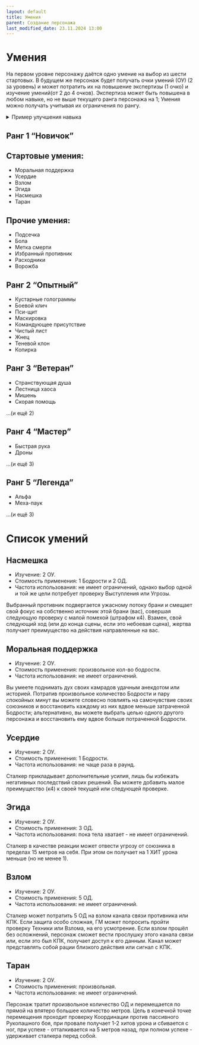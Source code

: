 ```yaml
---
layout: default
title: Умения
parent: Создание персонажа
last_modified_date: 23.11.2024 13:00
---
```


# Умения

На первом уровне персонажу даётся одно умение на выбор из шести стартовых. 
В будущем же персонаж будет получать очки умений (ОУ) (2 за уровень) и может потратить их на повышение экспертизы (1 очко) и изучение умений(от 2 до 4 очков). 
Экспертиза может быть повышена в любом навыке, но не выше текущего ранга персонажа на 1; Умения можно получать учитывая их ограничения по рангу.

<details markdown="block">
<summary>Пример улучшения навыка</summary>
1. Персонаж получает новый уровень и, вместе с этим два очка умений (ОУ).
2. На ранге "Новичок" (4-й уровень) можно улучшить любой навык до уровня "Опытный", потратив два ОУ.
3. Также можно не тратить умения в текущий момент, сохранив их на потом. Либо изучить/улучшить два навыка сразу, на один уровень экспертизы.

</details>

## Ранг 1 “Новичок”
## Стартовые умения:
- Моральная поддержка
- Усердие
- Взлом
- Эгида
- Насмешка
- Таран

## Прочие умения:
- Подсечка
- Бола
- Метка смерти
- Избранный противник
- Расходники
- Ворожба

## Ранг 2 “Опытный”
- Кустарные голограммы
- Боевой клич
- Пси-щит
- Маскировка
- Командующее присутствие
- Чистый лист
- Жнец
- Теневой клон
- Копирка 

## Ранг 3 “Ветеран”
- Странствующая душа
- Лестница хаоса
- Мишень
- Скорая помощь

...(и ещё 2)


## Ранг 4 “Мастер”
- Быстрая рука
- Дроны

...(и ещё 3)

## Ранг 5 “Легенда”
- Альфа
- Меха-паук

...(и ещё 3)

# Список умений

## Насмешка
- Изучение: 2 ОУ.
- Стоимость применения: 1 Бодрости и 2 ОД.
- Частота использования: не имеет ограничений, однако выбор одной и той же цели потребует проверку Выступления или Угрозы.

Выбранный противник подвергается ужасному потоку брани и смещает свой фокус на собственно источник этой брани (вас), совершая следующую проверку с малой помехой (штрафом к4). Взамен, свой следующий ход (или до конца сцены, если это небоевая сцена), жертва получает преимущество на действия направленные на вас.

## Моральная поддержка
- Изучение: 2 ОУ.
- Стоимость применения: произвольное кол-во бодрости.
- Частота использования: не имеет ограничений.

Вы умеете поднимать дух своих камрадов удачным анекдотом или историей. Потратив произвольное количество Бодрости и пару спокойных минут вы можете словесно повлиять на самочувствие своих союзников и восстановить каждому из них вдвое меньше затраченной Бодрости; альтернативно, вы можете выбрать целью одного другого персонажа и восстановить ему вдвое больше потраченной Бодрости.

## Усердие
- Изучение: 2 ОУ.
- Стоимость применения: 1 Бодрости.
- Частота использования: не чаще раза в раунд.

Сталкер прикладывает дополнительные усилия, лишь бы избежать негативных последствий своих решений. Вы можете добавить малое преимущество (к4) к своей текущей или следующей проверке.

## Эгида
- Изучение: 2 ОУ.
- Стоимость применения: 3 ОД.
- Частота использования: пока тела хватает - не имеет ограничений.

Сталкер в качестве реакции может отвести угрозу от союзника в пределах 15 метров на себя. При этом он получает на 1 ХИТ урона меньше (но не менее 1).

## Взлом
- Изучение: 2 ОУ.
- Стоимость применения: 5 ОД.
- Частота использования: не имеет ограничений.

Сталкер может потратить 5 ОД на взлом канала связи противника или КПК. Если защита особо сложная, ГМ может попросить пройти проверку Техники или Взлома, на его усмотрение. Если взлом прошёл без осложнений, персонаж сможет вести прослушку этого канала связи или, если это был КПК, получает доступ к его данным. Канал может представлять собой рации близкого действия или сигнал с КПК.

## Таран
- Изучение: 2 ОУ.
- Стоимость применения: произвольная.
- Частота использования: не имеет ограничений.

Персонаж тратит произвольное количество ОД и перемещается по прямой на впятеро большее количество метров. Цель в конечной точке перемещения проходит проверку Координации против пассивного Рукопашного боя, при провале получает 1-2 хитов урона и сбивается с ног, при успехе - отталкивается на 5 метров назад, при полном успехе - удерживает сталкера перед собой.
